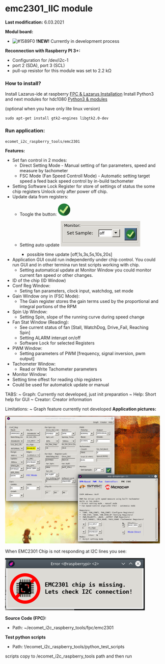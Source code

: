 # emc2301_IIC module

**Last modification:** 6.03.2021

**Modul board:**
- ![#1589F0](https://via.placeholder.com/15/1589F0/000000?text=+) **!NEW!** Currently in development process

**Reconnection with Raspberry PI 3+:**

* Configuration for /dev/i2c-1
* port 2 (SDA), port 3 (SCL)
* pull-up resistor for this module was set to 2.2 k&#937;

### How to install? ###
Install Lazarus-ide at raspberry [FPC & Lazarus Installation](../lazarus.md)
Install Python3 and next modules for hdc1080 [Python3 & modules](emc2301_python_IIC.md)

(optional when you have only lite linux version)
```console
sudo apt-get install gtk2-engines libgtk2.0-dev
```

### Run application: ###
```console
ecomet_i2c_raspberry_tools/emc2301
```

**Features:**

* Set fan control in 2 modes: 
  * Direct Setting Mode - Manual setting of fan parameters, speed and measure by tachometer
  * FSC Mode (Fan Speed Controll Mode) - Automatic setting target speed a feed back speed control by in-build tachometer
* Setting Software Lock Register for store of settings of status the some  chip registers  Unlock only after power off chip.
* Update data from registers:
  * Toogle the button: ![ON button](./image/ON_30x30.png)
  
  * Setting auto update ![Monitor Windos](./image/monitor.png)
    * possible time update [off,1s,3s,5s,10s,20s]
* Application GUI could run independently under chip control. You could run GUI and in other termina run test scripts working with chip.
  * Setting automatical update at Monitor Window you could monitor current fan speed or other changes.
* ID of the chip (ID Window)
* Conf Reg Window:
  * Seting fan parameters, clock input, watchdog, set mode
* Gain Window ony in (FSC Mode):
  * The  Gain  register  stores  the  gain  terms  used  by  the  proportional  and  integral  portions  of  the  RPM
* Spin Up Window:
  * Setting Spin, slope of the running curve during speed change
* Fan Stat Window (Reading):
  * See current status of fan [Stall, WatchDog, Drive_Fail, Reaching Spin]
  * Setting ALARM interupt on/off
  * Software Lock for selected Registers
* PWM Window:
  * Setting parameters of PWM [frequency, signal inversion, pwm output]
* Tachometer Window:
  * Read or Write Tachometer parameters
* Monitor Window:
 * Setting time offest for reading chip registers
 * Could be used for automatick update or manual
 
TABS:
~ Graph: Currently not developed, just init preparation
~ Help: Short help for GUI
~ Creator: Creator information

Limitations:
~ Graph feature currently not developed
**Application pictures:**

![GUI](./image/emc2301_gui.png)

When EMC2301 Chip is not responding at I2C lines you see:

![Chip_missing](./image/missing_chip.png)

**Source Code (FPC):**
* Path: ~/ecomet_i2c_raspberry_tools/fpc/emc2301

**Test python scripts**
* Path: !/ecomet_i2c_raspberry_tools/python_test_scripts

scripts copy to /ecomet_i2c_raspberry_tools path and then run
